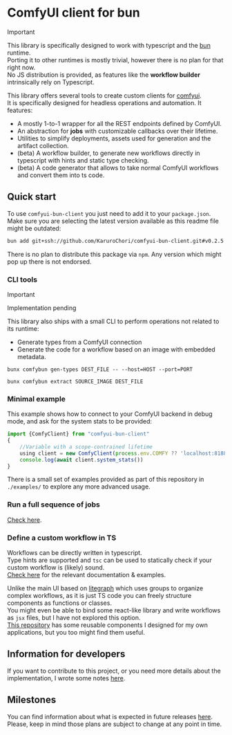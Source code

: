 # ComfyUI client for bun

> [!IMPORTANT]  
> This library is specifically designed to work with typescript and the [bun](https://bun.sh/) runtime.  
> Porting it to other runtimes is mostly trivial, however there is no plan for that right now.  
> No JS distribution is provided, as features like the **workflow builder** intrinsically rely on Typescript.

This library offers several tools to create custom clients for [comfyui](https://github.com/comfyanonymous/ComfyUI).  
It is specifically designed for headless operations and automation. It features:

- A mostly 1-to-1 wrapper for all the REST endpoints defined by ComfyUI.
- An abstraction for **jobs** with customizable callbacks over their lifetime.
- Utilities to simplify deployments, assets used for generation and the artifact collection.
- (beta) A workflow builder, to generate new workflows directly in typescript with hints and static type checking.
- (beta) A code generator that allows to take normal ComfyUI workflows and convert them into ts code.

## Quick start

To use `comfyui-bun-client` you just need to add it to your `package.json`.  
Make sure you are selecting the latest version available as this readme file might be outdated:

```sh
bun add git+ssh://github.com/KaruroChori/comfyui-bun-client.git#v0.2.5
```

There is no plan to distribute this package via `npm`. Any version which might pop up there is not endorsed.

### CLI tools

> [!IMPORTANT]  
> Implementation pending

This library also ships with a small CLI to perform operations not related to its runtime:

- Generate types from a ComfyUI connection
- Generate the code for a workflow based on an image with embedded metadata.

```
bunx comfybun gen-types DEST_FILE -- --host=HOST --port=PORT
```

```
bunx comfybun extract SOURCE_IMAGE DEST_FILE
```

### Minimal example

This example shows how to connect to your ComfyUI backend in debug mode, and ask for the system stats to be provided:

```ts
import {ComfyClient} from "comfyui-bun-client"
{
    //Variable with a scope-contrained lifetime
    using client = new ComfyClient(process.env.COMFY ?? 'localhost:8188', { debug: true })
    console.log(await client.system_stats())
}
```

There is a small set of examples provided as part of this repository in `./examples/` to explore any more advanced usage.

### Run a full sequence of jobs

[Check here](./docs/run-jobs.md).

### Define a custom workflow in TS

Workflows can be directly written in typescript.  
Type hints are supported and `tsc` can be used to statically check if your custom workflow is (likely) sound.  
[Check here](./docs/custom-workflows.md) for the relevant documentation & examples.

Unlike the main UI based on [litegraph](https://github.com/jagenjo/litegraph.js) which uses groups to organize complex workflows, as it is just TS code you can freely structure components as functions or classes.  
You might even be able to bind some react-like library and write workflows as `jsx` files, but I have not explored this option.  
[This repository](https://github.com/KaruroChori/comfyui-ts-workflows) has some reusable components I designed for my own applications, but you too might find them useful.

## Information for developers

If you want to contribute to this project, or you need more details about the implementation, I wrote some notes [here](./docs/developers.md).

## Milestones

You can find information about what is expected in future releases [here](./TODO.md).  
Please, keep in mind those plans are subject to change at any point in time.
